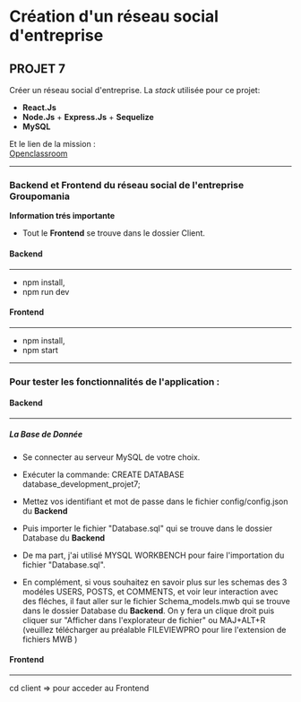 # Création d'un réseau social d'entreprise

## PROJET 7

Créer un réseau social d'entreprise. La _stack_ utilisée pour ce projet:

-   **React.Js**
-   **Node.Js** + **Express.Js** + **Sequelize**
-   **MySQL**

Et le lien de la mission :  
[Openclassroom](https://openclassrooms.com/fr/paths/556/projects/677/assignment)

---

### Backend et Frontend du réseau social de l'entreprise Groupomania

**Information trés importante**

-   Tout le **Frontend** se trouve dans le dossier Client.

#### Backend

---

-   npm install,
-   npm run dev

#### Frontend

---

-   npm install,
-   npm start

---

### Pour tester les fonctionnalités de l'application :

#### Backend

---

##### La Base de Donnée

-   Se connecter au serveur MySQL de votre choix.
-   Exécuter la commande: CREATE DATABASE database_development_projet7;
-   Mettez vos identifiant et mot de passe dans le fichier config/config.json du **Backend**

-   Puis importer le fichier "Database.sql" qui se trouve dans le dossier Database du **Backend**
-   De ma part, j'ai utilisé MYSQL WORKBENCH pour faire l'importation du fichier "Database.sql".

-   En complément, si vous souhaitez en savoir plus sur les schemas des 3 modéles USERS, POSTS, et COMMENTS, et voir leur interaction avec des fléches, il faut aller sur le fichier Schema_models.mwb qui se trouve dans le dossier Database du **Backend**. On y fera un clique droit puis cliquer sur "Afficher dans l'explorateur de fichier" ou MAJ+ALT+R (veuillez télécharger au préalable FILEVIEWPRO pour lire l'extension de fichiers MWB )

#### Frontend

---

cd client => pour acceder au Frontend
